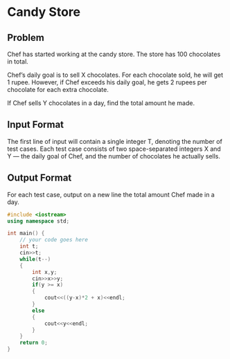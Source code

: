 # Candy Store
## Problem
Chef has started working at the candy store. The store has 100 chocolates in total.

Chef’s daily goal is to sell X chocolates. For each chocolate sold, he will get 1 rupee. However, if Chef exceeds his daily goal, he gets 2 rupees per chocolate for each extra chocolate.

If Chef sells Y chocolates in a day, find the total amount he made.

## Input Format
The first line of input will contain a single integer T, denoting the number of test cases.
Each test case consists of two space-separated integers X and Y — the daily goal of Chef, and the number of chocolates he actually sells.
## Output Format
For each test case, output on a new line the total amount Chef made in a day.

```cpp
#include <iostream>
using namespace std;

int main() {
	// your code goes here
	int t;
	cin>>t;
	while(t--)
	{
	    int x,y;
	    cin>>x>>y;
	    if(y >= x)
	    {
	        cout<<((y-x)*2 + x)<<endl;
	    }
	    else
	    {
	        cout<<y<<endl;
	    }
	}
	return 0;
}

```